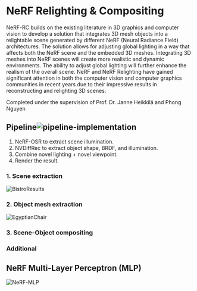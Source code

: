 # NeRF Relighting & Compositing
NeRF-RC builds on the existing literature in 3D graphics and computer vision to develop a solution that integrates 3D mesh objects into a relightable scene generated by different NeRF (Neural Radiance Field) architectures. The solution allows for adjusting global lighting in a way that affects both the NeRF scene and the embedded 3D meshes. Integrating 3D meshes into NeRF scenes will create more realistic and dynamic environments. The ability to adjust global lighting will further enhance the realism of the overall scene. NeRF and NeRF Relighting have gained significant attention in both the computer vision and computer graphics communities in recent years due to their impressive results in reconstructing and relighting 3D scenes.

Completed under the supervision of Prof. Dr. Janne Heikkilä and Phong Nguyen

## Pipeline![pipeline-implementation](https://github.com/SherifGabr/NeRF-RC/assets/20493629/fff93102-6059-4fb6-b676-b8713d26e744)

1. NeRF-OSR to extract scene illumination.
2. NVDiffRec to extract object shape, BRDF, and illumination.
3. Combine novel lighting + novel viewpoint.
4. Render the result.

### 1. Scene extraction
![BistroResults](https://github.com/SherifGabr/NeRF-RC/assets/20493629/990b16b5-350b-42b2-8a5c-6c8dcaba80b6)

### 2. Object mesh extraction
![EgyptianChair](https://github.com/SherifGabr/NeRF-RC/assets/20493629/eeeb45bb-3da9-42c0-a715-79a5a5c099ae)

### 3. Scene-Object compositing

### Additional
## NeRF Multi-Layer Perceptron (MLP)
![NeRF-MLP](https://github.com/SherifGabr/NeRF-RC/assets/20493629/473f459c-221c-4316-bbae-30467240d639)
